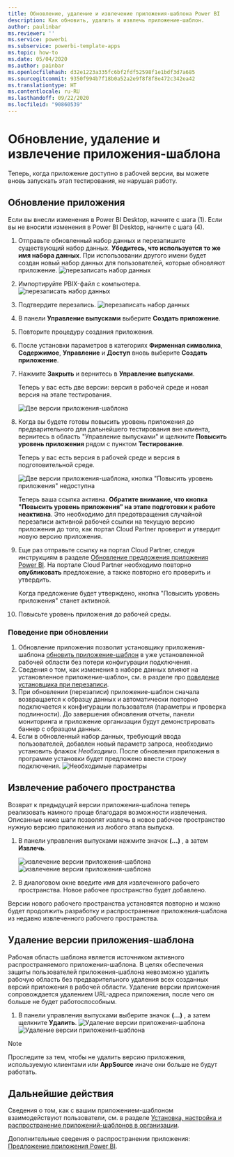 ```yaml
---
title: Обновление, удаление и извлечение приложения-шаблона Power BI
description: Как обновить, удалить и извлечь приложение-шаблон.
author: paulinbar
ms.reviewer: ''
ms.service: powerbi
ms.subservice: powerbi-template-apps
ms.topic: how-to
ms.date: 05/04/2020
ms.author: painbar
ms.openlocfilehash: d32e1223a335fc6bf2fdf52598f1e1bdf3d7a685
ms.sourcegitcommit: 9350f994b7f18b0a52a2e9f8f8f8e472c342ea42
ms.translationtype: HT
ms.contentlocale: ru-RU
ms.lasthandoff: 09/22/2020
ms.locfileid: "90860539"
---
```

# <a name="update-delete-and-extract-template-app"></a>Обновление, удаление и извлечение приложения-шаблона

Теперь, когда приложение доступно в рабочей версии, вы можете вновь запускать этап тестирования, не нарушая работу.
## <a name="update-your-app"></a>Обновление приложения

Если вы внесли изменения в Power BI Desktop, начните с шага (1). Если вы не вносили изменения в Power BI Desktop, начните с шага (4).

1. Отправьте обновленный набор данных и перезапишите существующий набор данных. **Убедитесь, что используется то же имя набора данных**. При использовании другого имени будет создан новый набор данных для пользователей, которые обновляют приложение.
![перезаписать набор данных](media/service-template-apps-update-extract-delete/power-bi-template-app-upload-dataset.png)
1. Импортируйте PBIX-файл с компьютера.
![перезаписать набор данных](media/service-template-apps-update-extract-delete/power-bi-template-app-upload-dataset2.png)
1. Подтвердите перезапись.
![перезаписать набор данных](media/service-template-apps-update-extract-delete/power-bi-template-app-upload-dataset3.png)

1. В панели **Управление выпусками** выберите **Создать приложение**.
1. Повторите процедуру создания приложения.
1. После установки параметров в категориях **Фирменная символика**, **Содержимое**, **Управление** и **Доступ** вновь выберите **Создать приложение**.
1. Нажмите **Закрыть** и вернитесь в **Управление выпусками**.

   Теперь у вас есть две версии: версия в рабочей среде и новая версия на этапе тестирования.

    ![Две версии приложения-шаблона](media/service-template-apps-update-extract-delete/power-bi-template-app-update1.png)

1. Когда вы будете готовы повысить уровень приложения до предварительного для дальнейшего тестирования вне клиента, вернитесь в область "Управление выпусками" и щелкните **Повысить уровень приложения** рядом с пунктом **Тестирование**.

   Теперь у вас есть версия в рабочей среде и версия в подготовительной среде.

   ![Две версии приложения-шаблона, кнопка "Повысить уровень приложения" недоступна](media/service-template-apps-update-extract-delete/power-bi-template-app-update2.png)

   Теперь ваша ссылка активна. **Обратите внимание, что кнопка "Повысить уровень приложения" на этапе подготовки к работе неактивна**. Это необходимо для предотвращения случайной перезаписи активной рабочей ссылки на текущую версию приложения до того, как портал Cloud Partner проверит и утвердит новую версию приложения.

1. Еще раз отправьте ссылку на портал Cloud Partner, следуя инструкциям в разделе [Обновление предложения приложения Power BI](/azure/marketplace/cloud-partner-portal/power-bi/cpp-update-existing-offer). На портале Cloud Partner необходимо повторно **опубликовать**  предложение, а также повторно его проверить и утвердить.

   Когда предложение будет утверждено, кнопка "Повысить уровень приложения" станет активной. 
1. Повысьте уровень приложения до рабочей среды.
   
### <a name="update-behavior"></a>Поведение при обновлении

1. Обновление приложения позволит установщику приложения-шаблона [обновить приложение-шаблон](service-template-apps-install-distribute.md#update-a-template-app) в уже установленной рабочей области без потери конфигурации подключения.
1. Сведения о том, как изменения в наборе данных влияют на установленное приложение-шаблон, см. в разделе про [поведение установщика при перезаписи](service-template-apps-install-distribute.md#overwrite-behavior).
1. При обновлении (перезаписи) приложение-шаблон сначала возвращается к образцу данных и автоматически повторно подключается к конфигурации пользователя (параметры и проверка подлинности). До завершения обновления отчеты, панели мониторинга и приложение организации будут демонстрировать баннер с образцом данных.
1. Если в обновленный набор данных, требующий ввода пользователей, добавлен новый параметр запроса, необходимо установить флажок *Необходимо*. После обновления приложения в программе установки будет предложено ввести строку подключения.
 ![Необходимые параметры](media/service-template-apps-update-extract-delete/power-bi-template-app-upload-dataset4.png)

## <a name="extract-workspace"></a>Извлечение рабочего пространства
Возврат к предыдущей версии приложения-шаблона теперь реализовать намного проще благодаря возможности извлечения. Описанные ниже шаги позволят извлечь в новое рабочее пространство нужную версию приложения из любого этапа выпуска.

1. В панели управления выпусками нажмите значок **(...)** , а затем **Извлечь**.

    ![извлечение версии приложения-шаблона](media/service-template-apps-update-extract-delete/power-bi-template-app-extract.png) ![извлечение версии приложения-шаблона](media/service-template-apps-update-extract-delete/power-bi-template-app-extract-dialog.png)
2. В диалоговом окне введите имя для извлеченного рабочего пространства. Новое рабочее пространство будет добавлено.

Версии нового рабочего пространства установятся повторно и можно будет продолжить разработку и распространение приложения-шаблона из недавно извлеченного рабочего пространства.

## <a name="delete-template-app-version"></a>Удаление версии приложения-шаблона
Рабочая область шаблона является источником активного распространяемого приложения-шаблона. В целях обеспечения защиты пользователей приложения-шаблона невозможно удалить рабочую область без предварительного удаления всех созданных версий приложения в рабочей области.
Удаление версии приложения сопровождается удалением URL-адреса приложения, после чего он больше не будет работоспособным.

1. В панели управления выпусками выберите значок **(...)** , а затем щелкните **Удалить**.
 ![Удаление версии приложения-шаблона](media/service-template-apps-update-extract-delete/power-bi-template-app-delete.png)
 ![Удаление версии приложения-шаблона](media/service-template-apps-update-extract-delete/power-bi-template-app-delete-dialog.png)

>[!NOTE]
>Проследите за тем, чтобы не удалить версию приложения, используемую клиентами или **AppSource** иначе они больше не будут работать.

## <a name="next-steps"></a>Дальнейшие действия

Сведения о том, как с вашим приложением-шаблоном взаимодействуют пользователи, см. в разделе [Установка, настройка и распространение приложений-шаблонов в организации](service-template-apps-install-distribute.md).

Дополнительные сведения о распространении приложения: [Предложение приложения Power BI](/azure/marketplace/cloud-partner-portal/power-bi/cpp-power-bi-offer).